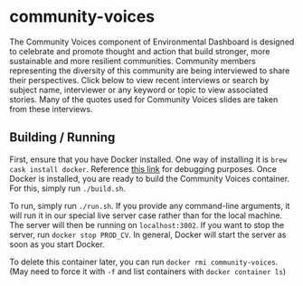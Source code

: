 # community-voices

The Community Voices component of Environmental Dashboard is designed to celebrate and promote thought and action that build stronger, more sustainable and more resilient communities. Community members representing the diversity of this community are being interviewed to share their perspectives. Click below to view recent interviews or search by subject name, interviewer or any keyword or topic to view associated stories. Many of the quotes used for Community Voices slides are taken from these interviews.

## Building / Running

First, ensure that you have Docker installed.
One way of installing it is `brew cask install docker`.
Reference [this link](https://stackoverflow.com/a/43365425/2397924) for debugging purposes.
Once Docker is installed, you are ready to build the Community Voices container.
For this, simply run `./build.sh`.

To run, simply run `./run.sh`.
If you provide any command-line arguments, it will run it in our special live server case rather than for the local machine.
The server will then be running on `localhost:3002`.
If you want to stop the server, run `docker stop PROD_CV`.
In general, Docker will start the server as soon as you start Docker.

To delete this container later, you can run `docker rmi community-voices`.
(May need to force it with `-f` and list containers with `docker container ls`)
